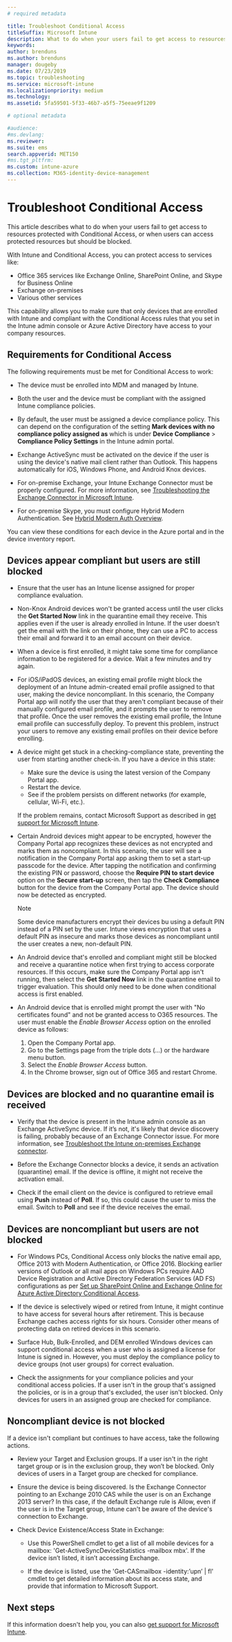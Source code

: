 ```yaml
---
# required metadata

title: Troubleshoot Conditional Access
titleSuffix: Microsoft Intune
description: What to do when your users fail to get access to resources through Intune Conditional Access.
keywords:
author: brenduns
ms.author: brenduns
manager: dougeby
ms.date: 07/23/2019
ms.topic: troubleshooting
ms.service: microsoft-intune
ms.localizationpriority: medium
ms.technology:
ms.assetid: 5fa59501-5f33-46b7-a5f5-75eeae9f1209

# optional metadata

#audience:
#ms.devlang:
ms.reviewer:
ms.suite: ems
search.appverid: MET150
#ms.tgt_pltfrm:
ms.custom: intune-azure
ms.collection: M365-identity-device-management
---
```


# Troubleshoot Conditional Access
This article describes what to do when your users fail to get access to resources protected with Conditional Access, or when users can access protected resources but should be blocked.

With Intune and Conditional Access, you can protect access to services like:
- Office 365 services like Exchange Online, SharePoint Online, and Skype for Business Online
- Exchange on-premises
- Various other services

This capability allows you to make sure that only devices that are enrolled with Intune and compliant with the Conditional Access rules that you set in the Intune admin console or Azure Active Directory have access to your company resources. 

## Requirements for Conditional Access

The following requirements must be met for Conditional Access to work:

- The device must be enrolled into MDM and managed by Intune.

- Both the user and the device must be compliant with the assigned Intune compliance policies.

- By default, the user must be assigned a device compliance policy. This can depend on the configuration of the setting **Mark devices with no compliance policy assigned as** which is under **Device Compliance** > **Compliance Policy Settings** in the Intune admin portal.

- Exchange ActiveSync must be activated on the device if the user is using the device's native mail client rather than Outlook. This happens automatically for iOS, Windows Phone, and Android Knox devices.

- For on-premise Exchange, your Intune Exchange Connector must be properly configured. For more information, see [Troubleshooting the Exchange Connector in Microsoft Intune](troubleshoot-exchange-connector.md).

- For on-premise Skype, you must configure Hybrid Modern Authentication. See [Hybrid Modern Auth Overview](https://docs.microsoft.com/office365/enterprise/hybrid-modern-auth-overview).

You can view these conditions for each device in the Azure portal and in the device inventory report.

## Devices appear compliant but users are still blocked

- Ensure that the user has an Intune license assigned for proper compliance evaluation.

- Non-Knox Android devices won't be granted access until the user clicks the **Get Started Now** link in the quarantine email they receive. This applies even if the user is already enrolled in Intune. If the user doesn't get the email with the link on their phone, they can use a PC to access their email and forward it to an email account on their device.

- When a device is first enrolled, it might take some time for compliance information to be registered for a device. Wait a few minutes and try again.

- For iOS/iPadOS devices, an existing email profile might block the deployment of an Intune admin-created email profile assigned to that user, making the device noncompliant. In this scenario, the Company Portal app will notify the user that they aren't compliant because of their manually configured email profile, and it prompts the user to remove that profile. Once the user removes the existing email profile, the Intune email profile can successfully deploy. To prevent this problem, instruct your users to remove any existing email profiles on their device before enrolling.

- A device might get stuck in a checking-compliance state, preventing the user from starting another check-in. If you have a device in this state:
  - Make sure the device is using the latest version of the Company Portal app.
  - Restart the device.
  - See if the problem persists on different networks (for example, cellular, Wi-Fi, etc.).

  If the problem remains, contact Microsoft Support as described in [get support for Microsoft Intune](../intune/fundamentals/get-support.md).

- Certain Android devices might appear to be encrypted, however the Company Portal app recognizes these devices as not encrypted and marks them as noncompliant. In this scenario, the user will see a notification in the Company Portal app asking them to set a start-up passcode for the device. After tapping the notification and confirming the existing PIN or password, choose the **Require PIN to start device** option on the **Secure start-up** screen, then tap the **Check Compliance** button for the device from the Company Portal app. The device should now be detected as encrypted. 

  > [!NOTE]
  > Some device manufacturers encrypt their devices bu using a default PIN instead of a PIN set by the user. Intune views encryption that uses a default PIN as insecure and marks those devices as noncompliant until the user creates a new, non-default PIN.

- An Android device that's enrolled and compliant might still be blocked and receive a quarantine notice when first trying to access corporate resources. If this occurs, make sure the Company Portal app isn't running, then select the **Get Started Now** link in the quarantine email to trigger evaluation. This should only need to be done when conditional access is first enabled.

- An Android device that is enrolled might prompt the user with "No certificates found" and not be granted access to O365 resources. The user must enable the *Enable Browser Access* option on the enrolled device as follows:
  1. Open the Company Portal app.
  2. Go to the Settings page from the triple dots (...) or the hardware menu button.
  3. Select the *Enable Browser Access* button.
  4. In the Chrome browser, sign out of Office 365 and restart Chrome.  


## Devices are blocked and no quarantine email is received

- Verify that the device is present in the Intune admin console as an Exchange ActiveSync device. If it’s not, it's likely that device discovery is failing, probably because of an Exchange Connector issue. For more information, see [Troubleshoot the Intune on-premises Exchange connector](troubleshoot-exchange-connector.md).

- Before the Exchange Connector blocks a device, it sends an activation (quarantine) email. If the device is offline, it might not receive the activation email. 

- Check if the email client on the device is configured to retrieve email using **Push** instead of **Poll**. If so, this could cause the user to miss the email. Switch to **Poll** and see if the device receives the email.

## Devices are noncompliant but users are not blocked

- For Windows PCs, Conditional Access only blocks the native email app, Office 2013 with Modern Authentication, or Office 2016. Blocking earlier versions of Outlook or all mail apps on Windows PCs require AAD Device Registration and Active Directory Federation Services (AD FS) configurations as per [Set up SharePoint Online and Exchange Online for Azure Active Directory Conditional Access](https://docs.microsoft.com/azure/active-directory/active-directory-conditional-access-no-modern-authentication).

- If the device is selectively wiped or retired from Intune, it might continue to have access for several hours after retirement. This is because Exchange caches access rights for six hours. Consider other means of protecting data on retired devices in this scenario.

- Surface Hub, Bulk-Enrolled, and DEM enrolled Windows devices can support conditional access when a user who is assigned a license for Intune is signed in. However, you must deploy the compliance policy to device groups (not user groups) for correct evaluation.

- Check the assignments for your compliance policies and your conditional access policies. If a user isn't in the group that's assigned the policies, or is in a group that's excluded, the user isn't blocked. Only devices for users in an assigned group are checked for compliance.

## Noncompliant device is not blocked

If a device  isn't compliant but continues to have access, take the following actions.

- Review your Target and Exclusion groups. If a user isn't in the right target group or is in the exclusion group, they won’t be blocked. Only devices of users in a Target group are checked for compliance.

- Ensure the device is being discovered. Is the Exchange Connector pointing to an Exchange 2010 CAS while the user is on an Exchange 2013 server? In this case, if the default Exchange rule is Allow, even if the user is in the Target group, Intune can't be aware of the device's connection to Exchange.

- Check Device Existence/Access State in Exchange:
  - Use this PowerShell cmdlet to get a list of all mobile devices for a mailbox: 'Get-ActiveSyncDeviceStatistics -mailbox mbx'. If the device isn’t listed, it isn’t accessing Exchange.
  
  - If the device is listed, use the 'Get-CASmailbox -identity:’upn’ | fl' cmdlet to get detailed information about its access state, and provide that information to Microsoft Support.

## Next steps
If this information doesn't help you, you can also [get support for Microsoft Intune](../intune/fundamentals/get-support.md).
